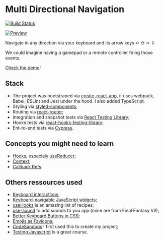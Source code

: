 # Multi Directional Navigation

[![Build Status](https://travis-ci.com/sylvhama/multi-directional-navigation.svg?branch=master)](https://travis-ci.com/sylvhama/multi-directional-navigation)

<a href="https://multi-directional-navigation.netlify.app"><img alt="Preview" src="https://i.imgur.com/Y3r0vT7.gif" /></a>

Navigate in any direction via your keyboard and its arrow keys ⇦ ⇧ ⇨ ⇩

We could imagine having a gamepad or a remote controller firing those events.

[Check the demo](https://multi-directional-navigation.netlify.app/)!

## Stack

- The project was bootstraped via [create-react-app](https://create-react-app.dev/), it uses webpack, Babel, ESLint and Jest under the hood. I also added TypeScript.
- Styling via [styled-components](https://styled-components.com/);
- Routing via [react-router](https://reacttraining.com/react-router/web/);
- Integration and snapshot tests via [React Testing Library](https://testing-library.com/docs/react-testing-library/intro);
- Hooks tests via [react-hooks-testing-library](https://react-hooks-testing-library.com/);
- Ent-to-end tests via [Cypress](https://www.cypress.io/).

## Concepts you might need to learn

- [Hooks](https://reactjs.org/docs/hooks-intro.html), especialy [useReducer](https://reactjs.org/docs/hooks-reference.html#usereducer);
- [Context](https://reactjs.org/docs/context.html);
- [Callback Refs](https://reactjs.org/docs/refs-and-the-dom.html#callback-refs).

## Others ressources used

- [Keyboard interactions](https://docs.microsoft.com/en-us/windows/uwp/design/input/keyboard-interactions);
- [Keyboard-navigable JavaScript widgets](https://developer.mozilla.org/en-US/docs/Web/Accessibility/Keyboard-navigable_JavaScript_widgets);
- [useHooks](https://usehooks.com/) is an amazing list of recipes;
- [use-sound](https://github.com/joshwcomeau/use-sound) to add sounds to you app (mine are from Final Fantasy VII);
- [Better Keyboard Buttons in CSS](https://shkspr.mobi/blog/2020/05/better-keyboard-buttons-in-html/);
- [Emojis as Favicons](https://css-tricks.com/emojis-as-favicons/);
- [CodeSandbox](https://codesandbox.io/) I first used this to create my project;
- [Testing Javascript](https://testingjavascript.com/) is a great course.
